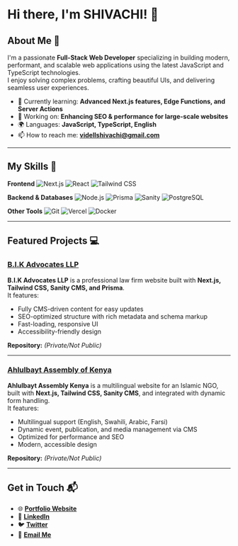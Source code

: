 # Hi there, I'm SHIVACHI! 👋

## About Me 🚀

I'm a passionate **Full-Stack Web Developer** specializing in building modern, performant, and scalable web applications using the latest JavaScript and TypeScript technologies.  
I enjoy solving complex problems, crafting beautiful UIs, and delivering seamless user experiences.

- 🌱 Currently learning: **Advanced Next.js features, Edge Functions, and Server Actions**
- 🔭 Working on: **Enhancing SEO & performance for large-scale websites**
- 🌍 Languages: **JavaScript, TypeScript, English**
- 📫 How to reach me: **videllshivachi@gmail.com**


---

## My Skills 🧠

**Frontend**
![Next.js](https://img.shields.io/badge/-Next.js-000000?style=flat-square&logo=nextdotjs&logoColor=white)
![React](https://img.shields.io/badge/-React-61DAFB?style=flat-square&logo=react&logoColor=black)
![Tailwind CSS](https://img.shields.io/badge/-Tailwind_CSS-38B2AC?style=flat-square&logo=tailwindcss&logoColor=white)

**Backend & Databases**
![Node.js](https://img.shields.io/badge/-Node.js-339933?style=flat-square&logo=node.js&logoColor=white)
![Prisma](https://img.shields.io/badge/-Prisma-2D3748?style=flat-square&logo=prisma&logoColor=white)
![Sanity](https://img.shields.io/badge/-Sanity-FA4224?style=flat-square&logo=sanity&logoColor=white)
![PostgreSQL](https://img.shields.io/badge/-PostgreSQL-336791?style=flat-square&logo=postgresql&logoColor=white)

**Other Tools**
![Git](https://img.shields.io/badge/-Git-F05032?style=flat-square&logo=git&logoColor=white)
![Vercel](https://img.shields.io/badge/-Vercel-000000?style=flat-square&logo=vercel&logoColor=white)
![Docker](https://img.shields.io/badge/-Docker-2496ED?style=flat-square&logo=docker&logoColor=white)

---

## Featured Projects 💻

### [B.I.K Advocates LLP](https://www.bikadvocates.com)

**B.I.K Advocates LLP** is a professional law firm website built with **Next.js, Tailwind CSS, Sanity CMS, and Prisma**.  
It features:
- Fully CMS-driven content for easy updates
- SEO-optimized structure with rich metadata and schema markup
- Fast-loading, responsive UI
- Accessibility-friendly design

**Repository:** *(Private/Not Public)*

---

### [Ahlulbayt Assembly of Kenya](https://www.ahlulbaytassembly.org)

**Ahlulbayt Assembly Kenya** is a multilingual website for an Islamic NGO, built with **Next.js, Tailwind CSS, Sanity CMS**, and integrated with dynamic form handling.  
It features:
- Multilingual support (English, Swahili, Arabic, Farsi)
- Dynamic event, publication, and media management via CMS
- Optimized for performance and SEO
- Modern, accessible design

**Repository:** *(Private/Not Public)*

---

## Get in Touch 📬

- 🌐 **[Portfolio Website](your_portfolio_link)**
- 💼 **[LinkedIn](your_linkedin_link)**
- 🐦 **[Twitter](your_twitter_link)**
- 📧 **[Email Me](mailto:videllshivachi@gmail.com)**

